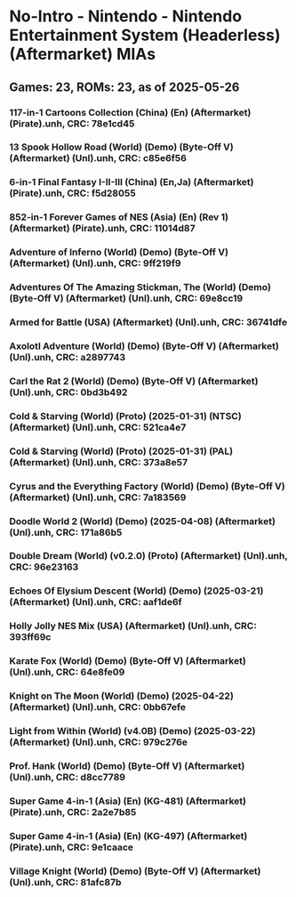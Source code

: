 # No-Intro - Nintendo - Nintendo Entertainment System (Headerless) (Aftermarket) MIAs
## Games: 23, ROMs: 23, as of 2025-05-26

### 117-in-1 Cartoons Collection (China) (En) (Aftermarket) (Pirate).unh, CRC: 78e1cd45
### 13 Spook Hollow Road (World) (Demo) (Byte-Off V) (Aftermarket) (Unl).unh, CRC: c85e6f56
### 6-in-1 Final Fantasy I-II-III (China) (En,Ja) (Aftermarket) (Pirate).unh, CRC: f5d28055
### 852-in-1 Forever Games of NES (Asia) (En) (Rev 1) (Aftermarket) (Pirate).unh, CRC: 11014d87
### Adventure of Inferno (World) (Demo) (Byte-Off V) (Aftermarket) (Unl).unh, CRC: 9ff219f9
### Adventures Of The Amazing Stickman, The (World) (Demo) (Byte-Off V) (Aftermarket) (Unl).unh, CRC: 69e8cc19
### Armed for Battle (USA) (Aftermarket) (Unl).unh, CRC: 36741dfe
### Axolotl Adventure (World) (Demo) (Byte-Off V) (Aftermarket) (Unl).unh, CRC: a2897743
### Carl the Rat 2 (World) (Demo) (Byte-Off V) (Aftermarket) (Unl).unh, CRC: 0bd3b492
### Cold & Starving (World) (Proto) (2025-01-31) (NTSC) (Aftermarket) (Unl).unh, CRC: 521ca4e7
### Cold & Starving (World) (Proto) (2025-01-31) (PAL) (Aftermarket) (Unl).unh, CRC: 373a8e57
### Cyrus and the Everything Factory (World) (Demo) (Byte-Off V) (Aftermarket) (Unl).unh, CRC: 7a183569
### Doodle World 2 (World) (Demo) (2025-04-08) (Aftermarket) (Unl).unh, CRC: 171a86b5
### Double Dream (World) (v0.2.0) (Proto) (Aftermarket) (Unl).unh, CRC: 96e23163
### Echoes Of Elysium Descent (World) (Demo) (2025-03-21) (Aftermarket) (Unl).unh, CRC: aaf1de6f
### Holly Jolly NES Mix (USA) (Aftermarket) (Unl).unh, CRC: 393ff69c
### Karate Fox (World) (Demo) (Byte-Off V) (Aftermarket) (Unl).unh, CRC: 64e8fe09
### Knight on The Moon (World) (Demo) (2025-04-22) (Aftermarket) (Unl).unh, CRC: 0bb67efe
### Light from Within (World) (v4.0B) (Demo) (2025-03-22) (Aftermarket) (Unl).unh, CRC: 979c276e
### Prof. Hank (World) (Demo) (Byte-Off V) (Aftermarket) (Unl).unh, CRC: d8cc7789
### Super Game 4-in-1 (Asia) (En) (KG-481) (Aftermarket) (Pirate).unh, CRC: 2a2e7b85
### Super Game 4-in-1 (Asia) (En) (KG-497) (Aftermarket) (Pirate).unh, CRC: 9e1caace
### Village Knight (World) (Demo) (Byte-Off V) (Aftermarket) (Unl).unh, CRC: 81afc87b
